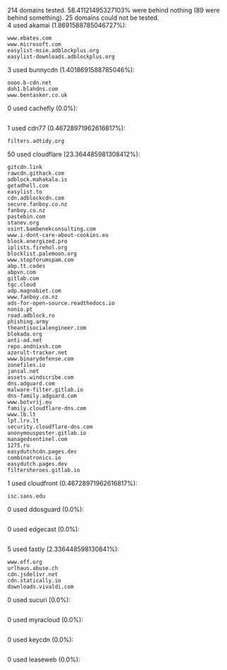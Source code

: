 214 domains tested. 58.41121495327103% were behind nothing (89 were behind something). 25 domains could not be tested.<br>
4 used akamai (1.8691588785046727%):
```
www.ebates.com
www.microsoft.com
easylist-msie.adblockplus.org
easylist-downloads.adblockplus.org
```

3 used bunnycdn (1.4018691588785046%):
```
oooo.b-cdn.net
doh1.blahdns.com
www.bentasker.co.uk
```

0 used cachefly (0.0%):
```

```

1 used cdn77 (0.46728971962616817%):
```
filters.adtidy.org
```

50 used cloudflare (23.364485981308412%):
```
gitcdn.link
rawcdn.githack.com
adblock.mahakala.is
getadhell.com
easylist.to
cdn.adblockcdn.com
secure.fanboy.co.nz
fanboy.co.nz
pastebin.com
stanev.org
osint.bambenekconsulting.com
www.i-dont-care-about-cookies.eu
block.energized.pro
iplists.firehol.org
blocklist.palemoon.org
www.stopforumspam.com
abp.tt.codes
abpvn.com
gitlab.com
tgc.cloud
adp.magnobiet.com
www.fanboy.co.nz
ads-for-open-source.readthedocs.io
nonio.pt
road.adblock.ro
phishing.army
theantisocialengineer.com
blokada.org
anti-ad.net
repo.andnixsh.com
azorult-tracker.net
www.binarydefense.com
zonefiles.io
jansal.net
assets.windscribe.com
dns.adguard.com
malware-filter.gitlab.io
dns-family.adguard.com
www.botvrij.eu
family.cloudflare-dns.com
www.lb.lt
lpt.lrv.lt
security.cloudflare-dns.com
anonymousposter.gitlab.io
managedsentinel.com
1275.ru
easydutchcdn.pages.dev
combinatronics.io
easydutch.pages.dev
filtersheroes.gitlab.io
```

1 used cloudfront (0.46728971962616817%):
```
isc.sans.edu
```

0 used ddosguard (0.0%):
```

```

0 used edgecast (0.0%):
```

```

5 used fastly (2.336448598130841%):
```
www.eff.org
urlhaus.abuse.ch
cdn.jsdelivr.net
cdn.statically.io
downloads.vivaldi.com
```

0 used sucuri (0.0%):
```

```

0 used myracloud (0.0%):
```

```

0 used keycdn (0.0%):
```

```

0 used leaseweb (0.0%):
```

```
